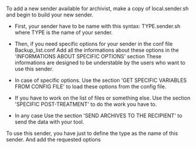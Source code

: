 To add a new sender available for archivist, make a copy of local.sender.sh and begin to build your new sender.

- First, your sender have to be name with this syntax:
TYPE.sender.sh where TYPE is the name of your sender.

- Then, if you need specific options for your sender in the conf file Backup_list.conf
Add all the informations about these options in the 'INFORMATIONS ABOUT SPECIFIC OPTIONS' section
These informations are designed to be understable by the users who want to use this sender.

- In case of specific options.
Use the section 'GET SPECIFIC VARIABLES FROM CONFIG FILE' to load these options from the config file.

- If you have to work on the list of files or something else.
Use the section 'SPECIFIC POST-TREATMENT' to do the work you have to.

- In any case
Use the section 'SEND ARCHIVES TO THE RECIPIENT' to send the data with your tool.

To use this sender, you have just to define the type as the name of this sender.
And add the requested options
